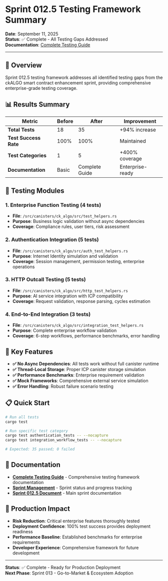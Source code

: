 # Sprint 012.5 Testing Framework Summary

**Date**: September 11, 2025  
**Status**: ✅ Complete - All Testing Gaps Addressed  
**Documentation**: [Complete Testing Guide](/docs/development/sprint-012.5-testing-guide.md)

---

## 🎯 **Overview**

Sprint 012.5 testing framework addresses all identified testing gaps from the ckALGO smart contract enhancement sprint, providing comprehensive enterprise-grade testing coverage.

## 📊 **Results Summary**

| Metric | Before | After | Improvement |
|--------|--------|-------|-------------|
| **Total Tests** | 18 | 35 | +94% increase |
| **Test Success Rate** | 100% | 100% | Maintained |
| **Test Categories** | 1 | 5 | +400% coverage |
| **Documentation** | Basic | Complete Guide | Enterprise-ready |

## 🧪 **Testing Modules**

### **1. Enterprise Function Testing** (4 tests)
- **File**: `/src/canisters/ck_algo/src/test_helpers.rs`
- **Purpose**: Business logic validation without async dependencies
- **Coverage**: Compliance rules, user tiers, risk assessment

### **2. Authentication Integration** (5 tests) 
- **File**: `/src/canisters/ck_algo/src/auth_test_helpers.rs`
- **Purpose**: Internet Identity simulation and validation
- **Coverage**: Session management, permission testing, enterprise operations

### **3. HTTP Outcall Testing** (5 tests)
- **File**: `/src/canisters/ck_algo/src/http_test_helpers.rs` 
- **Purpose**: AI service integration with ICP compatibility
- **Coverage**: Request validation, response parsing, cycles estimation

### **4. End-to-End Integration** (3 tests)
- **File**: `/src/canisters/ck_algo/src/integration_test_helpers.rs`
- **Purpose**: Complete enterprise workflow validation  
- **Coverage**: 6-step workflows, performance benchmarks, error handling

## 🚀 **Key Features**

- **✅ No Async Dependencies**: All tests work without full canister runtime
- **✅ Thread-Local Storage**: Proper ICP canister storage simulation
- **✅ Performance Benchmarks**: Enterprise requirement validation
- **✅ Mock Frameworks**: Comprehensive external service simulation
- **✅ Error Handling**: Robust failure scenario testing

## 📋 **Quick Start**

```bash
# Run all tests
cargo test

# Run specific test category
cargo test authentication_tests -- --nocapture
cargo test integration_workflow_tests -- --nocapture

# Expected: 35 passed; 0 failed
```

## 📖 **Documentation**

- **[Complete Testing Guide](/docs/development/sprint-012.5-testing-guide.md)** - Comprehensive testing framework documentation
- **[Sprint Management](/docs/development/sprint-management.md)** - Sprint status and progress tracking
- **[Sprint 012.5 Document](/working/sprint-012.5/sprint012.5-ckALGO-smart-contract-enhancement.md)** - Main sprint documentation

## 🎯 **Production Impact**

- **Risk Reduction**: Critical enterprise features thoroughly tested
- **Deployment Confidence**: 100% test success provides deployment readiness
- **Performance Baseline**: Established benchmarks for enterprise requirements
- **Developer Experience**: Comprehensive framework for future development

---

**Status**: ✅ Complete - Ready for Production Deployment  
**Next Phase**: Sprint 013 - Go-to-Market & Ecosystem Adoption